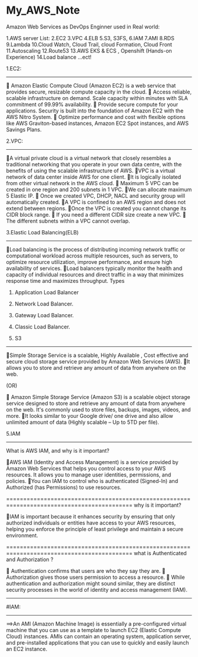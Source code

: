 # My_AWS_Note
Amazon Web Services as DevOps Enginner used in Real world:

1.AWS server List:
2.EC2
3.VPC
4.ELB
5.S3, S3FS,
6.IAM
7.AMI
8.RDS
9.Lambda
10.Cloud Watch, Cloud Trail, cloud Formation, Cloud Front
11.Autoscaling
12.Route53
13.AWS EKS & ECS , Openshift (Hands-on Experience)
14.Load balance ...ect!



1.EC2:
******
 Amazon Elastic Compute Cloud (Amazon EC2) is a web service that provides secure, resizable compute capacity in the cloud.
 Access reliable, scalable infrastructure on demand. Scale capacity within minutes with SLA commitment of 99.99% availability.
 Provide secure compute for your applications. Security is built into the foundation of Amazon EC2 with the AWS Nitro System.
 Optimize performance and cost with flexible options like AWS Graviton-based instances, Amazon EC2 Spot instances, and AWS Savings Plans.


2.VPC:
*****
A virtual private cloud is a virtual network that closely resembles a traditional networking that you operate in your own data centre, with the benefits of using the scalable infrastructure of AWS.
VPC is a virtual network of data center inside AWS for one client.
It is logically isolated from other virtual network in the AWS cloud.
 Maximum 5 VPC can be created in one region and 200 subnets in 1 VPC.
We can allocate maximum 5 Elastic IP.
 Once we created VPC, DHCP, NACL and security group will automatically created.
A VPC is confined to an AWS region and does not extend between regions.
Once the VPC is created you cannot change its CIDR block range.
 If you need a different CIDR size create a new VPC.
 The different subnets within a VPC cannot overlap.




3.Elastic Load Balancing(ELB)
******************************
Load balancing is the process of distributing incoming network traffic or computational workload across multiple resources, such as servers, to optimize resource utilization, improve performance, and ensure high availability of services.
Load balancers typically monitor the health and capacity of individual resources and direct traffic in a way that minimizes response time and maximizes throughput.
Types 
1.	Application Load Balancer
2.	Network Load Balancer.
3.	Gateway Load Balancer.
4.	Classic Load Balancer. 



4. S3
*****
Simple Storage Service is a scalable, Highly Available , Cost effective and secure cloud storage service provided by Amazon Web Services (AWS). 
It allows you to store and retrieve any amount of data from anywhere on the web.

(OR)

 Amazon Simple Storage Service (Amazon S3) is a scalable object storage service designed to store and retrieve any amount of data from anywhere on the web. It's commonly used to store files, backups, images, videos, and more.
It looks similar to your Google drive/ one drive and also allow unlimited amount of data (Highly scalable – Up to 5TD per file).


5.IAM
********

What is AWS IAM, and why is it important?

AWS IAM (Identity and Access Management) is a service provided by Amazon Web Services that helps you control access to your AWS resources. It allows you to manage user identities, permissions, and policies. 
You can IAM to control who is authenticated (Signed-In) and Authorized (has Permissions) to use resources.

===========================================================================================
why is it important?

IAM is important because it enhances security by ensuring that only authorized individuals or entities have access to your AWS resources, helping you enforce the principle of least privilege and maintain a secure environment.

===========================================================================================
what is Authenticated and Authorization ?

	Authentication confirms that users are who they say they are. 
	Authorization gives those users permission to access a resource.
	While authentication and authorization might sound similar, they are distinct security processes in the world of identity and access management (IAM).


********
#IAM:
********
 ==>An AMI (Amazon Machine Image) is essentially a pre-configured virtual machine that you can use as a template to launch EC2 (Elastic Compute Cloud) instances. AMIs can contain an operating system, application server, and pre-installed applications that you can use to quickly and easily launch an EC2 instance.




